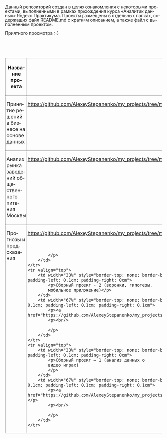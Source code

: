 <html>

<body lang="ru-RU" dir="ltr">
<p style="margin-bottom: 0cm; line-height: 100%">Данный
репозиторий создан в целях ознакомления
с некоторыми проектами, выполненными
в рамках прохождения курса «Аналитик
данных» Яндекс.Практикума. Проекты
размещены в отдельных папках, содержащих
файл README.md с кратким описанием, а также
файл с выполненным проектом. 
</p>
<p style="margin-bottom: 0cm; line-height: 100%">Приятного
просмотра :-)</p>
<p style="margin-bottom: 0cm; line-height: 100%"><br/>

</p>
<p style="margin-bottom: 0cm; line-height: 100%"><br/>

</p>
<table width="100%" cellpadding="4" cellspacing="0">
	<col width="85*">
	<col width="171*">
	<tr valign="top">
		<td width="33%" style="border-top: 1px solid #000000; border-bottom: 1px solid #000000; border-left: 1px solid #000000; border-right: none; padding-top: 0.1cm; padding-bottom: 0.1cm; padding-left: 0.1cm; padding-right: 0cm">
			<p align="center"><b>Название проекта</b></p>
		</td>
		<td width="67%" style="border: 1px solid #000000; padding: 0.1cm">
			<p align="center"><b>Ссылка</b></p>
		</td>
	</tr>
	<tr valign="top">
		<td width="33%" style="border-top: none; border-bottom: 1px solid #000000; border-left: 1px solid #000000; border-right: none; padding-top: 0cm; padding-bottom: 0.1cm; padding-left: 0.1cm; padding-right: 0cm">
			<p>Принятие решений в бизнесе на основе
			данных</p>
		</td>
		<td width="67%" style="border-top: none; border-bottom: 1px solid #000000; border-left: 1px solid #000000; border-right: 1px solid #000000; padding-top: 0cm; padding-bottom: 0.1cm; padding-left: 0.1cm; padding-right: 0.1cm">
			<p><a href="https://github.com/AlexeyStepanenko/my_projects/tree/master/ab_testing_business_analysis">https://github.com/AlexeyStepanenko/my_projects/tree/master/ab_testing_business_analysis</a></p>
		</td>
	</tr>
	<tr valign="top">
		<td width="33%" style="border-top: none; border-bottom: 1px solid #000000; border-left: 1px solid #000000; border-right: none; padding-top: 0cm; padding-bottom: 0.1cm; padding-left: 0.1cm; padding-right: 0cm">
			<p>Анализ рынка заведений общественного
			питания Москвы</p>
		</td>
		<td width="67%" style="border-top: none; border-bottom: 1px solid #000000; border-left: 1px solid #000000; border-right: 1px solid #000000; padding-top: 0cm; padding-bottom: 0.1cm; padding-left: 0.1cm; padding-right: 0.1cm">
			<p><a href="https://github.com/AlexeyStepanenko/my_projects/tree/master/fast_food_and_restaurants">https://github.com/AlexeyStepanenko/my_projects/tree/master/fast_food_and_restaurants</a></p>
		</td>
	</tr>
	<tr valign="top">
		<td width="33%" style="border-top: none; border-bottom: 1px solid #000000; border-left: 1px solid #000000; border-right: none; padding-top: 0cm; padding-bottom: 0.1cm; padding-left: 0.1cm; padding-right: 0cm">
			<p>Прогнозы и предсказания</p>
		</td>
		<td width="67%" style="border-top: none; border-bottom: 1px solid #000000; border-left: 1px solid #000000; border-right: 1px solid #000000; padding-top: 0cm; padding-bottom: 0.1cm; padding-left: 0.1cm; padding-right: 0.1cm">
			<p><a href="https://github.com/AlexeyStepanenko/my_projects/tree/master/machine_learning_forecasting">https://github.com/AlexeyStepanenko/my_projects/tree/master/machine_learning_forecasting</a></p>
			<p><br/>

			</p>
		</td>
	</tr>
	<tr valign="top">
		<td width="33%" style="border-top: none; border-bottom: 1px solid #000000; border-left: 1px solid #000000; border-right: none; padding-top: 0cm; padding-bottom: 0.1cm; padding-left: 0.1cm; padding-right: 0cm">
			<p>Сборный проект - 2 (воронки, гипотезы,
			мобильное приложение)</p>
		</td>
		<td width="67%" style="border-top: none; border-bottom: 1px solid #000000; border-left: 1px solid #000000; border-right: 1px solid #000000; padding-top: 0cm; padding-bottom: 0.1cm; padding-left: 0.1cm; padding-right: 0.1cm">
			<p><a href="https://github.com/AlexeyStepanenko/my_projects/tree/master/mobile_app_analysis">https://github.com/AlexeyStepanenko/my_projects/tree/master/mobile_app_analysis</a></p>
			<p><br/>

			</p>
		</td>
	</tr>
	<tr valign="top">
		<td width="33%" style="border-top: none; border-bottom: 1px solid #000000; border-left: 1px solid #000000; border-right: none; padding-top: 0cm; padding-bottom: 0.1cm; padding-left: 0.1cm; padding-right: 0cm">
			<p>Сборный проект — 1 (анализ данных о
			видео играх) 
			</p>
		</td>
		<td width="67%" style="border-top: none; border-bottom: 1px solid #000000; border-left: 1px solid #000000; border-right: 1px solid #000000; padding-top: 0cm; padding-bottom: 0.1cm; padding-left: 0.1cm; padding-right: 0.1cm">
			<p><a href="https://github.com/AlexeyStepanenko/my_projects/tree/master/video_games_history_data">https://github.com/AlexeyStepanenko/my_projects/tree/master/video_games_history_data</a></p>
			<p><br/>

			</p>
		</td>
	</tr>
</table>
<p style="margin-bottom: 0cm; line-height: 100%"><br/>

</p>
</body>
</html>
